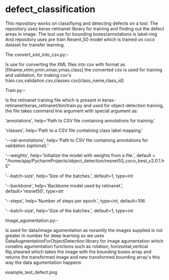 # defect_classification

This repository works on classifiying and detecting defects on a tool.
The repository uses keras-retinanet library for training and finding out the defect areas in image.
The tool use for bounding boxes/annotations is label-img
And repository uses pre train Resent_50 model which is trained on coco dataset for transfer learning.



The convert_xml_into_csv.py:-

Is use for converting the XML files into csv with format as [filname,xmin,ymin,xmax,ymax,class]
the converted csv is used for training and validation, for making csv's train.csv,validation.csv,classes.csv[class_name,class_id]



Train.py:-

Is the retinanet training file which is present in keras-retinanet/keras_retinanet/bin/train.py and used for object-detection training, the file takes command line argument with special argument as:

'annotations', help='Path to CSV file containing annotations for training.'

'classes', help='Path to a CSV file containing class label mapping.'

'--val-annotations', help='Path to CSV file containing annotations for validation (optional).'

'--weights',           help='Initialize the model with weights from a file.',
default = "/home/ajay/PycharmProjects/object_detection/resnet50_coco_best_v2.0.1.h5"

'--batch-size',       help='Size of the batches.', default=1, type=int

'--backbone',         help='Backbone model used by retinanet.', default='resnet50', type=str

'--steps',            help='Number of steps per epoch.', type=int, default=106

'--batch-size',       help='Size of the batches.', default=1, type=int



Image_agumentation.py:- 

Is used for data/image agumentation as noramlly the images supplied is not greater in number for deep learning so we uses DataAugmentationForObjectDetection library for image agumentation which conatins agumentation functions such as rotation, horizontal,vertical flip,sheared which takes the image with the bounding boxes array and returns the transformed image and new transformed bounding array's this way the data agumentation happens

example_test_defect.png
